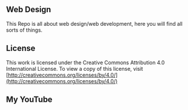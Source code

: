 ## Web Design  
This Repo is all about web design/web development, here you will find all sorts of things.

## License

This work is licensed under the Creative Commons Attribution 4.0 International License. To view a copy of this license, visit [http://creativecommons.org/licenses/by/4.0/](http://creativecommons.org/licenses/by/4.0/)

## My YouTube
